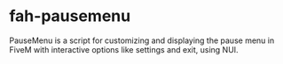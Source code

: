 # fah-pausemenu
PauseMenu is a script for customizing and displaying the pause menu in FiveM with interactive options like settings and exit, using NUI.
